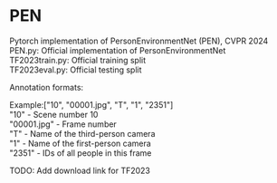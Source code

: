 # PEN
Pytorch implementation of PersonEnvironmentNet (PEN), CVPR 2024
PEN.py: Official implementation of PersonEnvironmentNet\
TF2023train.py: Official training split\
TF2023eval.py: Official testing split

Annotation formats:

Example:["10", "00001.jpg", "T", "1", "2351"]\
"10" - Scene number 10\
"00001.jpg" - Frame number\
"T" - Name of the third-person camera\
"1" - Name of the first-person camera\
"2351" - IDs of all people in this frame

TODO: Add download link for TF2023
